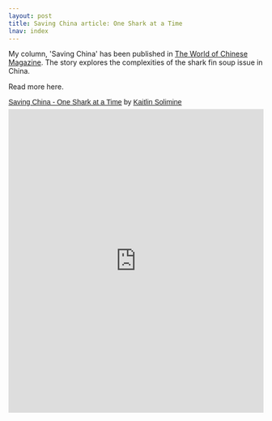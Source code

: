 ```yaml
---
layout: post
title: Saving China article: One Shark at a Time
lnav: index
---
```


My column, 'Saving China' has been published in [The World of Chinese Magazine](http://www.theworldofchinese.com). The story explores the complexities of the shark fin soup issue in China.

Read more here. 
<p  style=" margin: 12px auto 6px auto; font-family: Helvetica,Arial,Sans-serif; font-style: normal; font-variant: normal; font-weight: normal; font-size: 14px; line-height: normal; font-size-adjust: none; font-stretch: normal; -x-system-font: none; display: block;">   <a title="View Saving China - One Shark at a Time on Scribd" href="http://www.scribd.com/doc/128314738/Saving-China-One-Shark-at-a-Time"  style="text-decoration: underline;" >Saving China - One Shark at a Time</a> by   <a title="View Kaitlin Solimine's profile on Scribd" href="http://www.scribd.com/kaitlin_solimine"  style="text-decoration: underline;" >Kaitlin Solimine</a> </p><iframe class="scribd_iframe_embed" src="http://www.scribd.com/embeds/128314738/content?start_page=1&view_mode=scroll&access_key=key-u1rqhfvd3n06sjgrh7p" data-auto-height="false" data-aspect-ratio="0.773417721518987" scrolling="no" id="doc_38074" width="100%" height="600" frameborder="0"></iframe>